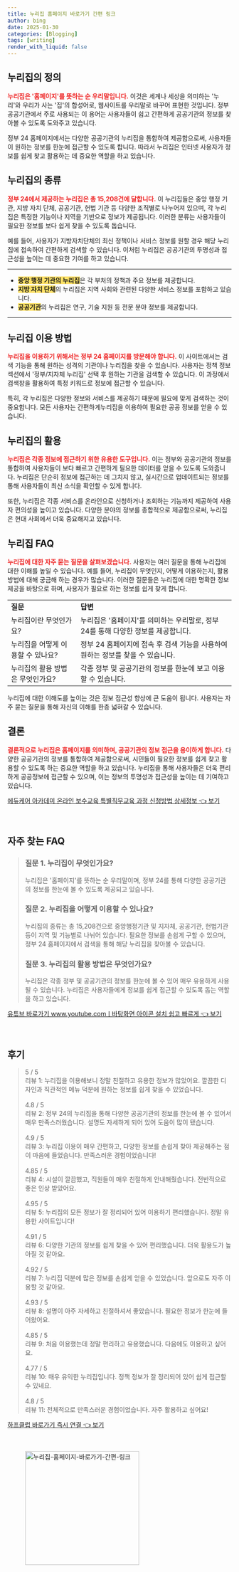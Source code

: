 ```yaml
---
title: 누리집 홈페이지 바로가기 간편 링크
author: bing
date: 2025-01-30
categories: [Blogging]
tags: [writing]
render_with_liquid: false
---
```



<h2 id='누리집의 정의'>누리집의 정의</h2>

<p><b><span style="color: #ee2323;">누리집은 '홈페이지'를 뜻하는 순 우리말입니다.</span></b> 이것은 세계나 세상을 의미하는 '누리'와 우리가 사는 '집'의 합성어로, 웹사이트를 우리말로 바꾸어 표현한 것입니다. 정부 공공기관에서 주로 사용되는 이 용어는 사용자들이 쉽고 간편하게 공공기관의 정보를 찾아볼 수 있도록 도와주고 있습니다.</p>

<p>정부 24 홈페이지에서는 다양한 공공기관의 누리집을 통합하여 제공함으로써, 사용자들이 원하는 정보를 한눈에 접근할 수 있도록 합니다. 따라서 누리집은 인터넷 사용자가 정보를 쉽게 찾고 활용하는 데 중요한 역할을 하고 있습니다.</p>

<h2 id='누리집의 종류'>누리집의 종류</h2>

<p><b><span style="color: #ee2323;">정부 24에서 제공하는 누리집은 총 15,208건에 달합니다.</span></b> 이 누리집들은 중앙 행정 기관, 지방 자치 단체, 공공기관, 헌법 기관 등 다양한 조직별로 나누어져 있으며, 각 누리집은 특정한 기능이나 지역을 기반으로 정보가 제공됩니다. 이러한 분류는 사용자들이 필요한 정보를 보다 쉽게 찾을 수 있도록 돕습니다.</p>

<p>예를 들어, 사용자가 지방자치단체의 최신 정책이나 서비스 정보를 원할 경우 해당 누리집에 접속하여 간편하게 검색할 수 있습니다. 이처럼 누리집은 공공기관의 투명성과 접근성을 높이는 데 중요한 기여를 하고 있습니다.</p>

<hr />

<ul>
    <li><b><span style="background-color: #ffe066;">중앙 행정 기관의 누리집</span></b>은 각 부처의 정책과 주요 정보를 제공합니다.</li>
    <li><b><span style="background-color: #ffe066;">지방 자치 단체</span></b>의 누리집은 지역 사회와 관련된 다양한 서비스 정보를 포함하고 있습니다.</li>
    <li><b><span style="background-color: #ffe066;">공공기관</span></b>의 누리집은 연구, 기술 지원 등 전문 분야 정보를 제공합니다.</li>
</ul>

<hr />

<h2 id='누리집 이용 방법'>누리집 이용 방법</h2>

<p><b><span style="color: #ee2323;">누리집을 이용하기 위해서는 정부 24 홈페이지를 방문해야 합니다.</span></b> 이 사이트에서는 검색 기능을 통해 원하는 성격의 기관이나 누리집을 찾을 수 있습니다. 사용자는 정책 정보 섹션에서 '정부/지자체 누리집' 선택 후 원하는 기관을 검색할 수 있습니다. 이 과정에서 검색창을 활용하여 특정 키워드로 정보에 접근할 수 있습니다.</p>

<p>특히, 각 누리집은 다양한 정보와 서비스를 제공하기 때문에 필요에 맞게 검색하는 것이 중요합니다. 모든 사용자는 간편하게누리집을 이용하여 필요한 공공 정보를 얻을 수 있습니다.</p>

<h2 id='누리집의 활용'>누리집의 활용</h2>

<p><b><span style="color: #ee2323;">누리집은 각종 정보에 접근하기 위한 유용한 도구입니다.</span></b> 이는 정부와 공공기관의 정보를 통합하여 사용자들이 보다 빠르고 간편하게 필요한 데이터를 얻을 수 있도록 도와줍니다. 누리집은 단순히 정보에 접근하는 데 그치지 않고, 실시간으로 업데이트되는 정보를 통해 사용자들이 최신 소식을 확인할 수 있게 합니다.</p>

<p>또한, 누리집은 각종 서비스를 온라인으로 신청하거나 조회하는 기능까지 제공하여 사용자 편의성을 높이고 있습니다. 다양한 분야의 정보를 종합적으로 제공함으로써, 누리집은 현대 사회에서 더욱 중요해지고 있습니다.</p>

<h2 id='누리집 FAQ'>누리집 FAQ</h2>

<p><b><span style="color: #ee2323;">누리집에 대한 자주 묻는 질문을 살펴보겠습니다.</span></b> 사용자는 여러 질문을 통해 누리집에 대한 이해를 높일 수 있습니다. 예를 들어, 누리집이 무엇인지, 어떻게 이용하는지, 활용 방법에 대해 궁금해 하는 경우가 많습니다. 이러한 질문들은 누리집에 대한 명확한 정보 제공을 바탕으로 하며, 사용자가 필요로 하는 정보를 쉽게 찾게 합니다.</p>

<table>
    <tr>
        <td><b>질문</b></td>
        <td><b>답변</b></td>
    </tr>
    <tr>
        <td>누리집이란 무엇인가요?</td>
        <td>누리집은 '홈페이지'를 의미하는 우리말로, 정부 24를 통해 다양한 정보를 제공합니다.</td>
    </tr>
    <tr>
        <td>누리집을 어떻게 이용할 수 있나요?</td>
        <td>정부 24 홈페이지에 접속 후 검색 기능을 사용하여 원하는 정보를 찾을 수 있습니다.</td>
    </tr>
    <tr>
        <td>누리집의 활용 방법은 무엇인가요?</td>
        <td>각종 정부 및 공공기관의 정보를 한눈에 보고 이용할 수 있습니다.</td>
    </tr>
</table>

<p>누리집에 대한 이해도를 높이는 것은 정보 접근성 향상에 큰 도움이 됩니다. 사용자는 자주 묻는 질문을 통해 자신의 이해를 한층 넓혀갈 수 있습니다.</p>

<h2 id='결론'>결론</h2>

<p><b><span style="color: #ee2323;">결론적으로 누리집은 홈페이지를 의미하며, 공공기관의 정보 접근을 용이하게 합니다.</span></b> 다양한 공공기관의 정보를 통합하여 제공함으로써, 시민들이 필요한 정보를 쉽게 찾고 활용할 수 있도록 하는 중요한 역할을 하고 있습니다. 누리집을 통해 사용자들은 더욱 편리하게 공공정보에 접근할 수 있으며, 이는 정보의 투명성과 접근성을 높이는 데 기여하고 있습니다.</p>


<p><a class="click-button" title="에듀케어 아카데미 온라인 보수교육 특별직무교육 과정 신청방법 상세정보" href="https://purplelist.github.io/posts/%EC%97%90%EB%93%80%EC%BC%80%EC%96%B4-%EC%95%84%EC%B9%B4%EB%8D%B0%EB%AF%B8-%EC%98%A8%EB%9D%BC%EC%9D%B8-%EB%B3%B4%EC%88%98%EA%B5%90%EC%9C%A1-%ED%8A%B9%EB%B3%84%EC%A7%81%EB%AC%B4%EA%B5%90%EC%9C%A1-%EA%B3%BC%EC%A0%95-%EC%8B%A0%EC%B2%AD%EB%B0%A9%EB%B2%95-%EC%83%81%EC%84%B8%EC%A0%95%EB%B3%B4/" rel="dofollow">에듀케어 아카데미 온라인 보수교육 특별직무교육 과정 신청방법 상세정보 👈 보기</a></p><br>
<h2 id='자주_찾는_FAQ'>자주 찾는 FAQ</h2>
<div itemscope="" itemtype="https://schema.org/FAQPage"> 
<blockquote> 
<div itemscope="" itemprop="mainEntity" itemtype="https://schema.org/Question"> 
<h3 itemprop="name">질문 1. 누리집이 무엇인가요?</h3> 
<div itemscope="" itemprop="acceptedAnswer" itemtype="https://schema.org/Answer"> 
<span itemprop="text"> <p>누리집은 '홈페이지'를 뜻하는 순 우리말이며, 정부 24를 통해 다양한 공공기관의 정보를 한눈에 볼 수 있도록 제공되고 있습니다.</p> </span> 
</div> 
</div> 

<div itemscope="" itemprop="mainEntity" itemtype="https://schema.org/Question"> 
<h3 itemprop="name">질문 2. 누리집을 어떻게 이용할 수 있나요?</h3> 
<div itemscope="" itemprop="acceptedAnswer" itemtype="https://schema.org/Answer"> 
<span itemprop="text"> <p>누리집의 종류는 총 15,208건으로 중앙행정기관 및 지자체, 공공기관, 헌법기관 등이 지역 및 기능별로 나뉘어 있습니다. 필요한 정보를 손쉽게 구할 수 있으며, 정부 24 홈페이지에서 검색을 통해 해당 누리집을 찾아볼 수 있습니다.</p> </span> 
</div> 
</div> 

<div itemscope="" itemprop="mainEntity" itemtype="https://schema.org/Question"> 
<h3 itemprop="name">질문 3. 누리집의 활용 방법은 무엇인가요?</h3> 
<div itemscope="" itemprop="acceptedAnswer" itemtype="https://schema.org/Answer"> 
<span itemprop="text"> <p>누리집은 각종 정부 및 공공기관의 정보를 한눈에 볼 수 있어 매우 유용하게 사용될 수 있습니다. 누리집은 사용자들에게 정보를 쉽게 접근할 수 있도록 돕는 역할을 하고 있습니다.</p> </span> 
</div> 
</div> 
</blockquote> 
</div>
<p><a class="click-button" title="유튜브 바로가기 www.youtube.comㅣ바탕화면 아이콘 설치 쉽고 빠르게" href="https://purplelist.github.io/posts/%EC%9C%A0%ED%8A%9C%EB%B8%8C-%EB%B0%94%EB%A1%9C%EA%B0%80%EA%B8%B0-www.youtube.com%E3%85%A3%EB%B0%94%ED%83%95%ED%99%94%EB%A9%B4-%EC%95%84%EC%9D%B4%EC%BD%98-%EC%84%A4%EC%B9%98-%EC%89%BD%EA%B3%A0-%EB%B9%A0%EB%A5%B4%EA%B2%8C/" rel="dofollow">유튜브 바로가기 www.youtube.comㅣ바탕화면 아이콘 설치 쉽고 빠르게 👈 보기</a></p><br>
<h2 id='후기'>후기</h2>
<div itemscope itemtype="https://schema.org/Product">
  <blockquote>
  <div itemprop="review" itemscope itemtype="https://schema.org/Review">
      <div itemprop="reviewRating" itemscope itemtype="https://schema.org/Rating"> <span itemprop="ratingValue">5</span> / <span itemprop="bestRating">5</span> </div>
      <span itemprop="reviewBody">리뷰 1: 누리집을 이용해보니 정말 친절하고 유용한 정보가 많았어요. 깔끔한 디자인과 직관적인 메뉴 덕분에 원하는 정보를 쉽게 찾을 수 있었습니다.</span>
  </div>
  <br>
  <div itemprop="review" itemscope itemtype="https://schema.org/Review">
      <div itemprop="reviewRating" itemscope itemtype="https://schema.org/Rating"> <span itemprop="ratingValue">4.8</span> / <span itemprop="bestRating">5</span> </div>
      <span itemprop="reviewBody">리뷰 2: 정부 24의 누리집을 통해 다양한 공공기관의 정보를 한눈에 볼 수 있어서 매우 만족스러웠습니다. 설명도 자세하게 되어 있어 도움이 많이 됐습니다.</span>
  </div>
  <br>
  <div itemprop="review" itemscope itemtype="https://schema.org/Review">
      <div itemprop="reviewRating" itemscope itemtype="https://schema.org/Rating"> <span itemprop="ratingValue">4.9</span> / <span itemprop="bestRating">5</span> </div>
      <span itemprop="reviewBody">리뷰 3: 누리집 이용이 매우 간편하고, 다양한 정보를 손쉽게 찾아 제공해주는 점이 마음에 들었습니다. 만족스러운 경험이었습니다!</span>
  </div>
  <br>
  <div itemprop="review" itemscope itemtype="https://schema.org/Review">
      <div itemprop="reviewRating" itemscope itemtype="https://schema.org/Rating"> <span itemprop="ratingValue">4.85</span> / <span itemprop="bestRating">5</span> </div>
      <span itemprop="reviewBody">리뷰 4: 시설이 깔끔했고, 직원들이 매우 친절하게 안내해줬습니다. 전반적으로 좋은 인상 받았어요.</span>
  </div>
  <br>
  <div itemprop="review" itemscope itemtype="https://schema.org/Review">
      <div itemprop="reviewRating" itemscope itemtype="https://schema.org/Rating"> <span itemprop="ratingValue">4.95</span> / <span itemprop="bestRating">5</span> </div>
      <span itemprop="reviewBody">리뷰 5: 누리집의 모든 정보가 잘 정리되어 있어 이용하기 편리했습니다. 정말 유용한 사이트입니다!</span>
  </div>
  <br>
  <div itemprop="review" itemscope itemtype="https://schema.org/Review">
      <div itemprop="reviewRating" itemscope itemtype="https://schema.org/Rating"> <span itemprop="ratingValue">4.91</span> / <span itemprop="bestRating">5</span> </div>
      <span itemprop="reviewBody">리뷰 6: 다양한 기관의 정보를 쉽게 찾을 수 있어 편리했습니다. 더욱 활용도가 높아질 것 같아요.</span>
  </div>
  <br>
  <div itemprop="review" itemscope itemtype="https://schema.org/Review">
      <div itemprop="reviewRating" itemscope itemtype="https://schema.org/Rating"> <span itemprop="ratingValue">4.92</span> / <span itemprop="bestRating">5</span> </div>
      <span itemprop="reviewBody">리뷰 7: 누리집 덕분에 많은 정보를 손쉽게 얻을 수 있었습니다. 앞으로도 자주 이용할 것 같아요.</span>
  </div>
  <br>
  <div itemprop="review" itemscope itemtype="https://schema.org/Review">
      <div itemprop="reviewRating" itemscope itemtype="https://schema.org/Rating"> <span itemprop="ratingValue">4.93</span> / <span itemprop="bestRating">5</span> </div>
      <span itemprop="reviewBody">리뷰 8: 설명이 아주 자세하고 친절하셔서 좋았습니다. 필요한 정보가 한눈에 들어왔어요.</span>
  </div>
  <br>
  <div itemprop="review" itemscope itemtype="https://schema.org/Review">
      <div itemprop="reviewRating" itemscope itemtype="https://schema.org/Rating"> <span itemprop="ratingValue">4.85</span> / <span itemprop="bestRating">5</span> </div>
      <span itemprop="reviewBody">리뷰 9: 처음 이용했는데 정말 편리하고 유용했습니다. 다음에도 이용하고 싶어요.</span>
  </div>
  <br>
  <div itemprop="review" itemscope itemtype="https://schema.org/Review">
      <div itemprop="reviewRating" itemscope itemtype="https://schema.org/Rating"> <span itemprop="ratingValue">4.77</span> / <span itemprop="bestRating">5</span> </div>
      <span itemprop="reviewBody">리뷰 10: 매우 유익한 누리집입니다. 정책 정보가 잘 정리되어 있어 쉽게 접근할 수 있네요.</span>
  </div>
  <br>
  <div itemprop="review" itemscope itemtype="https://schema.org/Review">
      <div itemprop="reviewRating" itemscope itemtype="https://schema.org/Rating"> <span itemprop="ratingValue">4.8</span> / <span itemprop="bestRating">5</span> </div>
      <span itemprop="reviewBody">리뷰 11: 전체적으로 만족스러운 경험이었습니다. 자주 활용하고 싶어요!</span>
  </div>
  </blockquote>
</div>
<p><a class="click-button" title="하프클럽 바로가기 즉시 연결" href="https://purplelist.github.io/posts/%ED%95%98%ED%94%84%ED%81%B4%EB%9F%BD-%EB%B0%94%EB%A1%9C%EA%B0%80%EA%B8%B0-%EC%A6%89%EC%8B%9C-%EC%97%B0%EA%B2%B0/" rel="dofollow">하프클럽 바로가기 즉시 연결 👈 보기</a></p><br>
<figure class="image"><img src="https://purplelist.github.io/assets/img/thumbnail/누리집-홈페이지-바로가기-간편-링크.webp" alt="누리집-홈페이지-바로가기-간편-링크" width="256" height="256"></figure>